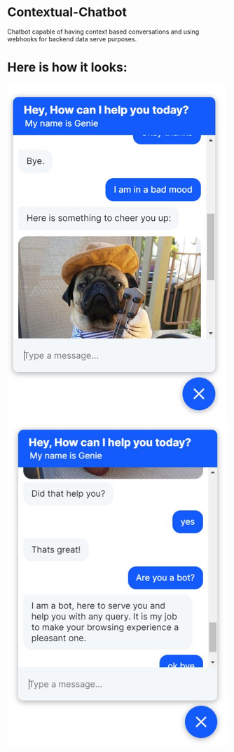 # Contextual-Chatbot
Chatbot capable of having context based conversations and using webhooks for backend data serve purposes.
# Here is how it looks:
![alt text](https://raw.githubusercontent.com/ArnavBalyan/Contextual-Chatbot/master/visual/chtbt2.JPG) ![alt text](https://raw.githubusercontent.com/ArnavBalyan/Contextual-Chatbot/master/visual/chtbt3.JPG)
